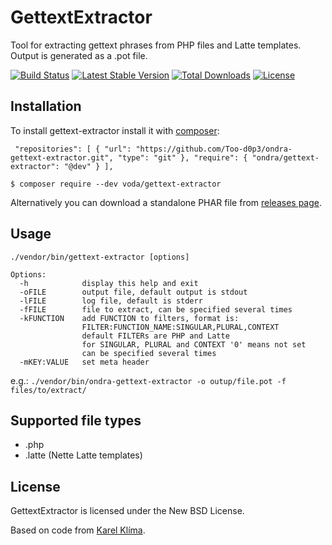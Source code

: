 GettextExtractor
================
Tool for extracting gettext phrases from PHP files and Latte templates. Output is generated as a .pot file.

[![Build Status](https://travis-ci.org/voda/gettext-extractor.svg?branch=master)](https://travis-ci.org/voda/gettext-extractor)
[![Latest Stable Version](https://poser.pugx.org/voda/gettext-extractor/v/stable)](https://packagist.org/packages/voda/gettext-extractor)
[![Total Downloads](https://poser.pugx.org/voda/gettext-extractor/downloads)](https://packagist.org/packages/voda/gettext-extractor)
[![License](https://poser.pugx.org/voda/gettext-extractor/license)](https://packagist.org/packages/voda/gettext-extractor)

Installation
------------
To install gettext-extractor install it with [composer](https://getcomposer.org/):

`
"repositories": [
    {
        "url": "https://github.com/Too-d0p3/ondra-gettext-extractor.git",
        "type": "git"
    },
    "require": {
        "ondra/gettext-extractor": "@dev"
    }
],`

`$ composer require --dev voda/gettext-extractor`

Alternatively you can download a standalone PHAR file from [releases page](https://github.com/voda/gettext-extractor/releases).

Usage
-----
`./vendor/bin/gettext-extractor [options]`

	Options:
	  -h            display this help and exit
	  -oFILE        output file, default output is stdout
	  -lFILE        log file, default is stderr
	  -fFILE        file to extract, can be specified several times
	  -kFUNCTION    add FUNCTION to filters, format is:
	                FILTER:FUNCTION_NAME:SINGULAR,PLURAL,CONTEXT
	                default FILTERs are PHP and Latte
	                for SINGULAR, PLURAL and CONTEXT '0' means not set
	                can be specified several times
	  -mKEY:VALUE   set meta header

e.g.: `./vendor/bin/ondra-gettext-extractor -o outup/file.pot -f files/to/extract/`

Supported file types
--------------------
* .php
* .latte (Nette Latte templates)

License
-------
GettextExtractor is licensed under the New BSD License.

Based on code from [Karel Klíma](https://github.com/karelklima/gettext-extractor).
